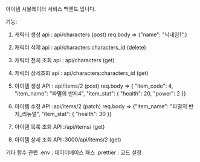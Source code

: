  아이템 시뮬레이터 서비스 백엔드 입니다.

기능:
1. 캐릭터 생성 api : api/characters  (post) req.body => {"name": "닉네임1",}
 
2. 캐릭터 삭제 api : api/characters:characters_id    (delete)

3. 캐릭터 전체 조회 api : api/characters (get)

4. 캐릭터 상세조회 api : api/characters:characters_id (get)


5. 아이템 생성 API : api/items/2 (post)  req.body =>  { "item_code": 4, "item_name": "파멸의 반지4", "item_stat": { "health": 20, "power": 2 }}


6. 아이템 수정 API :api/items/2 (patch)   req.body =>  {"item_name": "파멸의 반지_리뉴얼", "item_stat": { "health": 30 }}

7. 아이템 목록 조회 API :/api/items/ (get)

8. 아이템 상세 조회 API :3000/api/items/2 (get)
 





 기타 함수 관련
 .env : 데이터베이스 패스
 .prettier : 코드 설정
 